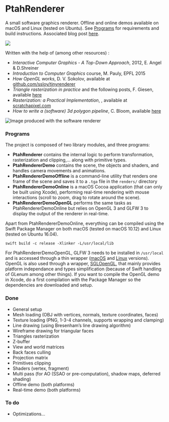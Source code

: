 # PtahRenderer

A small software graphics renderer. Offline and online demos available on macOS and Linux (tested on Ubuntu). See [Programs](#Programs) for requirements and build instructions. Associated blog post [here](http://blog.simonrodriguez.fr/articles/18-02-2017_writing_a_small_software_renderer.html).

![](images/icon.png)

Written with the help of (among other resources) :

- *Interactive Computer Graphics - A Top-Down Approach*, 2012, E. Angel & D.Shreiner
- *Introduction to Computer Graphics* course, M. Pauly, EPFL 2015
- *How OpenGL works*, D. V. Sokolov, available at [github.com/ssloy/tinyrenderer](https://github.com/ssloy/tinyrenderer/wiki)
- *Triangle rasterization in practice* and the following posts, F. Giesen, available [here](https://fgiesen.wordpress.com/2013/02/08/triangle-rasterization-in-practice/)
- *Rasterization: a Practical Implementation*, , available at [scratchapixel.com](https://www.scratchapixel.com/lessons/3d-basic-rendering/rasterization-practical-implementation/overview-rasterization-algorithm)
- *How to write a (software) 3d polygon pipeline*, C. Bloom, available [here](http://www.cbloom.com/3d/techdocs/pipeline.txt)


![Image produced with the software renderer](images/header.png)

### Programs

The project is composed of two library modules, and three programs:

- **PtahRenderer** contains the internal logic to perform transformation, rasterization and clipping,... along with primitive types.
- **PtahRendererDemo** contains the scene, the objects and shaders, and handles camera movements and animations.
- **PtahRendererDemoOffline** is a command-line utility that renders one frame of the scene and saves it to a `.tga` file in the `renders/` directory 
- **PtahRendererDemoOnline** is a macOS Cocoa application (that can only be built using Xcode), performing real-time rendering with mouse interactions (scroll to zoom, drag to rotate around the scene).
- **PtahRendererDemoOpenGL** performs the same tasks as PtahRendererDemoOnline but relies on OpenGL 3 and GLFW 3 to display the output of the renderer in real-time.

Apart from PtahRendererDemoOnline, everything can be compiled using the Swift Package Manager on both macOS (tested on macOS 10.12) and Linux (tested on Ubuntu 16.04). 

	swift build -c release -Xlinker -L/usr/local/lib
	 
For PtahRendererDemoOpenGL, GLFW 3 needs to be installed in `/usr/local` and is accessed through a thin wrapper ([macOS](https://github.com/kosua20/CGLFW3) and [Linux](https://github.com/kosua20/CGLFW3Linux) versions). OpenGL is also used through a wrapper, [SGLOpenGL](https://github.com/SwiftGL/OpenGL), that mainly provides platform independance and types simplification (because of Swift handling of GLenum among other things). If you want to compile the OpenGL demo in Xcode, do a first compilation with the Package Manager so the dependencies are downloaded and setup.

### Done
* General setup
* Mesh loading (OBJ with vertices, normals, texture coordinates, faces)
* Texture loading (PNG, 1-3-4 channels, supports wrapping and clamping)
* Line drawing (using Bresenham’s line drawing algorithm)
* Wireframe drawing for triangular faces
* Triangles rasterization
* Z-buffer
* View and world matrices
* Back faces culling
* Projection matrix
* Primitives clipping
* Shaders (vertex, fragment)
* Multi pass (for AO (SSAO or pre-computation), shadow maps, deferred shading)
* Offline demo (both platforms)
* Real-time demo (both platforms)

### To do
* Optimizations...
